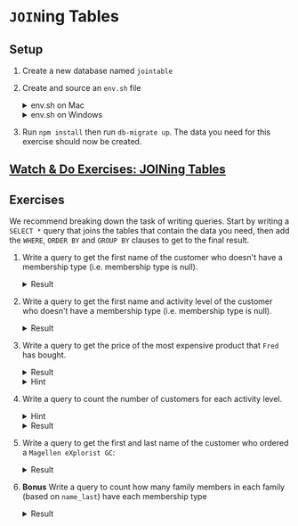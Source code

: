 # `JOIN`ing Tables

## Setup

1. Create a new database named `jointable`
1. Create and source an `env.sh` file

    <details><summary>
    env.sh on Mac
    </summary><p>

    ```sh
    export DATABASE_URL=postgresql://postgres@localhost/jointable
    ```

    </p></details>

    <details><summary>
    env.sh on Windows
    </summary><p>

    ```sh
    # Use the password you set during Postgres installation
    export DATABASE_URL=postgresql://postgres:YOUR POSTGRES PASSWORD HERE@localhost/pg_node
    ```

    </p></details>
1. Run `npm install` then run `db-migrate up`. The data you need for this
exercise should now be created.

## [Watch & Do Exercises: JOINing Tables](https://vimeo.com/241210458)

## Exercises

We recommend breaking down the task of writing queries. Start by writing a
`SELECT *` query that joins the tables that contain the data you need, then add
the `WHERE`, `ORDER BY` and `GROUP BY` clauses to get to the final result.

1. Write a query to get the first name of the customer who doesn't have a membership type
(i.e. membership type is null).

    <details><summary>
    Result
    </summary><p>

    | name_first |
    | ---- |
    | Bam bam |

    </p></details>

1. Write a query to get the first name and activity level of the customer who
doesn't have a membership type (i.e. membership type is null).

    <details><summary>
    Result
    </summary><p>

    | name_first |   level|
    |------------|-----------|
    | Bam bam    | Strenuous|

    </p></details>

1. Write a query to get the price of the most expensive product that `Fred`
has bought.

    <details><summary>
    Result
    </summary><p>

    | max |
    | --- |
    | 299 |

    </p></details>

    <details><summary>
    Hint
    </summary><p>

    Write a query to get all the products `Fred` has bought then use
    `MAX(price)` to find the row with the highest price.

    </p></details>

1. Write a query to count the number of customers for each activity level.

    <details><summary>
    Hint
    </summary><p>

    Join the `customers` table to the `activity_levels` table and use a
    `GROUP BY` clause to count the number of customers for each activity level.

    </p></details>

    <details><summary>
    Result
    </summary><p>

    | level | count |
    | -- | -- |
    | Regular | 2 |
    | Couch potato | 1 |
    | Strenuous | 2 |
    | Moderate | 1 |

    </p></details>

1. Write a query to get the first and last name of the customer who ordered
a `Magellen eXplorist GC`:

    <details><summary>
    Result
    </summary><p>

    | name_first | name_last  |
    |------------|------------|
    | Wilma      | Flintstone|

    </p></details>

1. **Bonus** Write a query to count how many family members in each family
(based on `name_last`) have each membership type

    <details><summary>
    Result
    </summary><p>

    | name_last  |   name   | count |
    |------------|----------|-------|
    | Flintstone | premium  |     2|
    | Rubble     | regular  |     1|
    | Flintstone | inactive |     1|
    | Rubble     | charter  |     1|

    </p></details>
